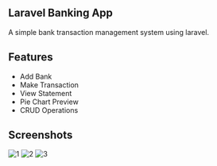 ## Laravel Banking App
A simple bank transaction management system using laravel.

## Features
- Add Bank
- Make Transaction
- View Statement
- Pie Chart Preview
- CRUD Operations

## Screenshots
![1](https://github.com/masudncse/laravel-banking-app/blob/master/screenshots/1.png)
![2](https://github.com/masudncse/laravel-banking-app/blob/master/screenshots/2.png)
![3](https://github.com/masudncse/laravel-banking-app/blob/master/screenshots/3.png)
